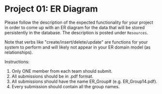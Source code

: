 # Project 01: ER Diagram

Please follow the description of the expected functionality for your project in order to come up with an ER diagram for the data that will be stored persistently in the database. The description is posted under `Resources`.

Note that verbs like "create/insert/delete/update" are functions for your system to perform and will likely not appear in your ER domain model (as relationships).

Instructions:
1. Only ONE member from each team should submit.
2. All submissions should be in .pdf format.
3. All submissions should have the name ER_Group# (e.g. ER_Group14.pdf).
4. Every submission should contain all the group names.